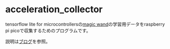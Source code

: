 # acceleration_collector

tensorflow lite for microcontrollersの[magic wand](https://github.com/tensorflow/tflite-micro/tree/main/tensorflow/lite/micro/examples/magic_wand/)の学習用データをraspberry pi picoで収集するためのプログラムです。

説明は[ブログ](https://jp.magicode.io/ks9190118/articles/780501573cb84205b256df631728ac31)を参照。
